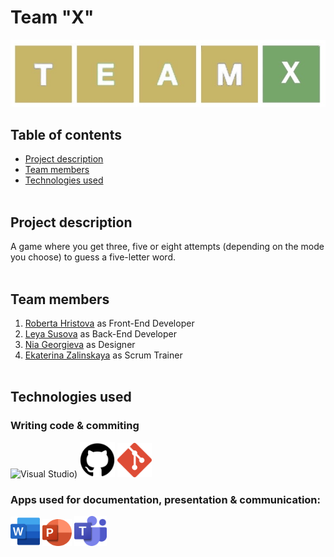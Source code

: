 # Team "X"
![team logo](icons/team-logo.jpg)
  
## Table of contents
* [Project description](#description)<br>
* [Team members](#teamMembers)<br>
* [Technologies used](#technologies)
<br></br>

## Project description <a name="description">
A game where you get three, five or eight attempts (depending on the mode you choose) to guess a five-letter word.
<br></br>

## Team members <a name="teamMembers"></a>
1. [Roberta Hristova](https://github.com/RFHristova23) as Front-End Developer
2. [Leya Susova](https://github.com/LESusova23) as Back-End Developer
3. [Nia Georgieva](https://github.com/NGGeorgieva23) as Designer
4. [Ekaterina Zalinskaya](https://github.com/EDZalinskaya23) as Scrum Trainer
<br></br>

## Technologies used <a name="technologies"></a>
### Writing code & commiting
<img src="icons/visuaStudio.png" alt="Visual Studio" width="68"/>) 
<img src="icons/github.png" alt="GitHub Icon" width="56"/>
<img src="icons/git-logo.png" alt="Git" width="55"/>
### Apps used for documentation, presentation & communication:
<img src="icons/wordIcon.png" alt="Word" width="47"/> <img src="icons/powerPointIcon.png" alt="PowerPoint" width="47"/> <img src="icons/teamsIcon.png" alt="Teams" width="52"/>
